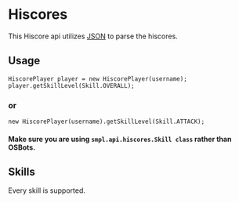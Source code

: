 # Hiscores
This Hiscore api utilizes [JSON](https://github.com/stleary/JSON-java) to parse the hiscores.
## Usage
`HiscorePlayer player = new HiscorePlayer(username);`
`player.getSkillLevel(Skill.OVERALL);`

### or

`new HiscorePlayer(username).getSkillLevel(Skill.ATTACK);`
#### Make sure you are using `smpl.api.hiscores.Skill class` rather than OSBots.
## Skills
Every skill is supported.
